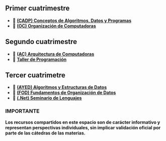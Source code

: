## Primer cuatrimestre
- 📘 **[(CADP) Conceptos de Algoritmos, Datos y Programas](https://github.com/franndogil/unlp-info-materias)**
- 📘 **[(OC) Organización de Computadoras](https://github.com/franndogil/unlp-info-materias)**
## Segundo cuatrimestre
- 📘 **[(AC) Arquitectura de Computadoras](https://github.com/franndogil/unlp-info-materias)**
- 📘 **[Taller de Programación](https://github.com/franndogil/unlp-info-materias)**
## Tercer cuatrimetre
- 📘 **[(AYED) Algoritmos y Estructuras de Datos](https://github.com/franndogil/unlp-info-materias)**
- 📘 **[(FOD) Fundamentos de Organización de Datos](https://github.com/franndogil/unlp-info-materias)**
- 📘 **[(.Net) Seminario de Lenguajes](https://github.com/franndogil/unlp-info-materias)**

### IMPORTANTE
**Los recursos compartidos en este espacio son de carácter informativo y representan perspectivas individuales, sin implicar validación oficial por parte de las cátedras de las materias.**
